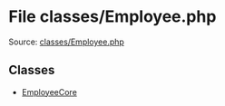 File classes/Employee.php
=========

Source: [classes/Employee.php](https://github.com/PrestaShop/PrestaShop/blob/1.6.1.1/classes/Employee.php)


Classes
-------

* [EmployeeCore](class.EmployeeCore.md)

